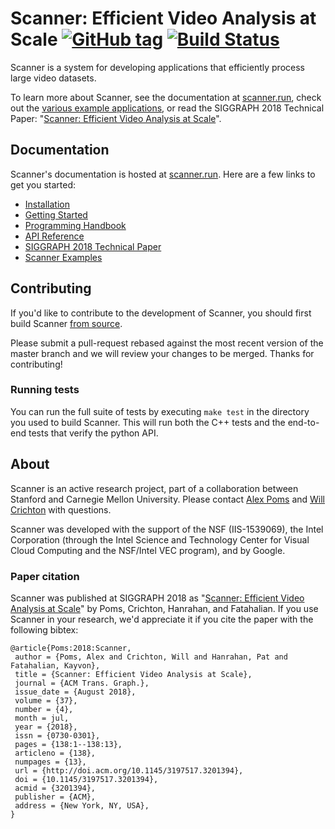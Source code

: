# Scanner: Efficient Video Analysis at Scale [![GitHub tag](https://img.shields.io/github/tag/scanner-research/scanner.svg)](https://GitHub.com/scanner-research/scanner/tags/) [![Build Status](https://travis-ci.org/scanner-research/scanner.svg?branch=master)](https://travis-ci.org/scanner-research/scanner) #

Scanner is a system for developing applications that efficiently process large video datasets. 

To learn more about Scanner, see the documentation at [scanner.run](http://scanner.run), check out the [various example applications](https://github.com/scanner-research/scanner/tree/master/examples), or read the SIGGRAPH 2018 Technical Paper: "[Scanner: Efficient Video Analysis at Scale](http://graphics.stanford.edu/papers/scanner/)".

## Documentation

Scanner's documentation is hosted at [scanner.run](http://scanner.run). Here
are a few links to get you started:

* [Installation](http://scanner.run/installation.html)
* [Getting Started](http://scanner.run/getting-started.html)
* [Programming Handbook](http://scanner.run/programming-handbook.html)
* [API Reference](http://scanner.run/api.html)
* [SIGGRAPH 2018 Technical Paper](http://graphics.stanford.edu/papers/scanner/scanner_sig18.pdf)
* [Scanner Examples](https://github.com/scanner-research/scanner/tree/master/examples)

## Contributing

If you'd like to contribute to the development of Scanner, you should first
build Scanner [from source](http://scanner.run/from_source.html).

Please submit a pull-request rebased against the most recent version of the
master branch and we will review your changes to be merged. Thanks for
contributing!

### Running tests
You can run the full suite of tests by executing `make test` in the directory
you used to build Scanner. This will run both the C++ tests and the end-to-end
tests that verify the python API.

## About
Scanner is an active research project, part of a collaboration between Stanford and Carnegie Mellon University. Please contact [Alex Poms](https://github.com/apoms) and [Will Crichton](https://github.com/willcrichton) with questions.

Scanner was developed with the support of the NSF (IIS-1539069), the Intel Corporation (through the Intel Science and Technology Center for Visual Cloud Computing and the NSF/Intel VEC program), and by Google.

### Paper citation
Scanner was published at SIGGRAPH 2018 as "[Scanner: Efficient Video Analysis at Scale](http://graphics.stanford.edu/papers/scanner/)" by Poms, Crichton, Hanrahan, and Fatahalian. If you use Scanner in your research, we'd appreciate it if you cite the paper with the following bibtex:
```
@article{Poms:2018:Scanner,
 author = {Poms, Alex and Crichton, Will and Hanrahan, Pat and Fatahalian, Kayvon},
 title = {Scanner: Efficient Video Analysis at Scale},
 journal = {ACM Trans. Graph.},
 issue_date = {August 2018},
 volume = {37},
 number = {4},
 month = jul,
 year = {2018},
 issn = {0730-0301},
 pages = {138:1--138:13},
 articleno = {138},
 numpages = {13},
 url = {http://doi.acm.org/10.1145/3197517.3201394},
 doi = {10.1145/3197517.3201394},
 acmid = {3201394},
 publisher = {ACM},
 address = {New York, NY, USA},
} 
```

